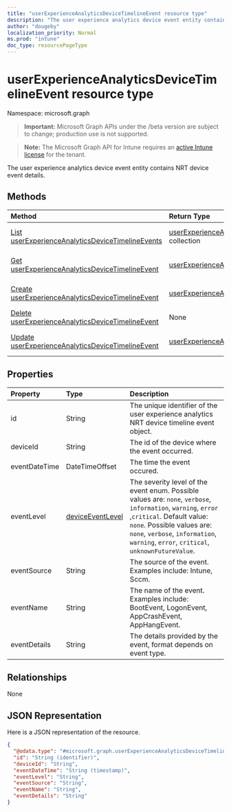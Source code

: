 ```yaml
---
title: "userExperienceAnalyticsDeviceTimelineEvent resource type"
description: "The user experience analytics device event entity contains NRT device event details."
author: "dougeby"
localization_priority: Normal
ms.prod: "intune"
doc_type: resourcePageType
---
```


# userExperienceAnalyticsDeviceTimelineEvent resource type

Namespace: microsoft.graph

> **Important:** Microsoft Graph APIs under the /beta version are subject to change; production use is not supported.

> **Note:** The Microsoft Graph API for Intune requires an [active Intune license](https://go.microsoft.com/fwlink/?linkid=839381) for the tenant.

The user experience analytics device event entity contains NRT device event details.

## Methods
|Method|Return Type|Description|
|:---|:---|:---|
|[List userExperienceAnalyticsDeviceTimelineEvents](../api/intune-devices-userexperienceanalyticsdevicetimelineevent-list.md)|[userExperienceAnalyticsDeviceTimelineEvent](../resources/intune-devices-userexperienceanalyticsdevicetimelineevent.md) collection|List properties and relationships of the [userExperienceAnalyticsDeviceTimelineEvent](../resources/intune-devices-userexperienceanalyticsdevicetimelineevent.md) objects.|
|[Get userExperienceAnalyticsDeviceTimelineEvent](../api/intune-devices-userexperienceanalyticsdevicetimelineevent-get.md)|[userExperienceAnalyticsDeviceTimelineEvent](../resources/intune-devices-userexperienceanalyticsdevicetimelineevent.md)|Read properties and relationships of the [userExperienceAnalyticsDeviceTimelineEvent](../resources/intune-devices-userexperienceanalyticsdevicetimelineevent.md) object.|
|[Create userExperienceAnalyticsDeviceTimelineEvent](../api/intune-devices-userexperienceanalyticsdevicetimelineevent-create.md)|[userExperienceAnalyticsDeviceTimelineEvent](../resources/intune-devices-userexperienceanalyticsdevicetimelineevent.md)|Create a new [userExperienceAnalyticsDeviceTimelineEvent](../resources/intune-devices-userexperienceanalyticsdevicetimelineevent.md) object.|
|[Delete userExperienceAnalyticsDeviceTimelineEvent](../api/intune-devices-userexperienceanalyticsdevicetimelineevent-delete.md)|None|Deletes a [userExperienceAnalyticsDeviceTimelineEvent](../resources/intune-devices-userexperienceanalyticsdevicetimelineevent.md).|
|[Update userExperienceAnalyticsDeviceTimelineEvent](../api/intune-devices-userexperienceanalyticsdevicetimelineevent-update.md)|[userExperienceAnalyticsDeviceTimelineEvent](../resources/intune-devices-userexperienceanalyticsdevicetimelineevent.md)|Update the properties of a [userExperienceAnalyticsDeviceTimelineEvent](../resources/intune-devices-userexperienceanalyticsdevicetimelineevent.md) object.|

## Properties
|Property|Type|Description|
|:---|:---|:---|
|id|String|The unique identifier of the user experience analytics NRT device timeline event object.|
|deviceId|String|The id of the device where the event occurred.|
|eventDateTime|DateTimeOffset|The time the event occured.|
|eventLevel|[deviceEventLevel](../resources/intune-devices-deviceeventlevel.md)|The severity level of the event enum. Possible values are: `none`, `verbose`, `information`, `warning`, `error` ,`critical`. Default value: `none`. Possible values are: `none`, `verbose`, `information`, `warning`, `error`, `critical`, `unknownFutureValue`.|
|eventSource|String|The source of the event. Examples include: Intune, Sccm.|
|eventName|String|The name of the event. Examples include: BootEvent, LogonEvent, AppCrashEvent, AppHangEvent.|
|eventDetails|String|The details provided by the event, format depends on event type.|

## Relationships
None

## JSON Representation
Here is a JSON representation of the resource.
<!-- {
  "blockType": "resource",
  "keyProperty": "id",
  "@odata.type": "microsoft.graph.userExperienceAnalyticsDeviceTimelineEvent"
}
-->
``` json
{
  "@odata.type": "#microsoft.graph.userExperienceAnalyticsDeviceTimelineEvent",
  "id": "String (identifier)",
  "deviceId": "String",
  "eventDateTime": "String (timestamp)",
  "eventLevel": "String",
  "eventSource": "String",
  "eventName": "String",
  "eventDetails": "String"
}
```





